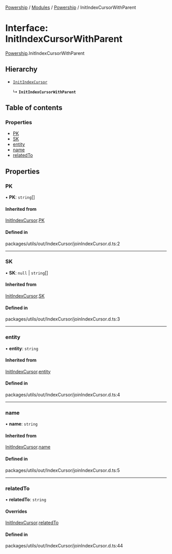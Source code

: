 [Powership](../README.md) / [Modules](../modules.md) / [Powership](../modules/Powership.md) / InitIndexCursorWithParent

# Interface: InitIndexCursorWithParent

[Powership](../modules/Powership.md).InitIndexCursorWithParent

## Hierarchy

- [`InitIndexCursor`](Powership.InitIndexCursor.md)

  ↳ **`InitIndexCursorWithParent`**

## Table of contents

### Properties

- [PK](Powership.InitIndexCursorWithParent.md#pk)
- [SK](Powership.InitIndexCursorWithParent.md#sk)
- [entity](Powership.InitIndexCursorWithParent.md#entity)
- [name](Powership.InitIndexCursorWithParent.md#name)
- [relatedTo](Powership.InitIndexCursorWithParent.md#relatedto)

## Properties

### PK

• **PK**: `string`[]

#### Inherited from

[InitIndexCursor](Powership.InitIndexCursor.md).[PK](Powership.InitIndexCursor.md#pk)

#### Defined in

packages/utils/out/IndexCursor/joinIndexCursor.d.ts:2

___

### SK

• **SK**: ``null`` \| `string`[]

#### Inherited from

[InitIndexCursor](Powership.InitIndexCursor.md).[SK](Powership.InitIndexCursor.md#sk)

#### Defined in

packages/utils/out/IndexCursor/joinIndexCursor.d.ts:3

___

### entity

• **entity**: `string`

#### Inherited from

[InitIndexCursor](Powership.InitIndexCursor.md).[entity](Powership.InitIndexCursor.md#entity)

#### Defined in

packages/utils/out/IndexCursor/joinIndexCursor.d.ts:4

___

### name

• **name**: `string`

#### Inherited from

[InitIndexCursor](Powership.InitIndexCursor.md).[name](Powership.InitIndexCursor.md#name)

#### Defined in

packages/utils/out/IndexCursor/joinIndexCursor.d.ts:5

___

### relatedTo

• **relatedTo**: `string`

#### Overrides

[InitIndexCursor](Powership.InitIndexCursor.md).[relatedTo](Powership.InitIndexCursor.md#relatedto)

#### Defined in

packages/utils/out/IndexCursor/joinIndexCursor.d.ts:44

